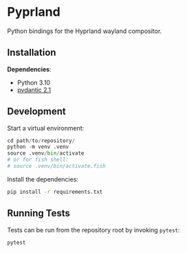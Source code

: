 # Pyprland

Python bindings for the Hyprland wayland compositor.

## Installation

**Dependencies**:
- Python 3.10
- [pydantic 2.1](https://docs.pydantic.dev/2.1/)



## Development

Start a virtual environment:
```python
cd path/to/repository/
python -m venv .venv
source .venv/bin/activate
# or for fish shell:
# source .venv/bin/activate.fish
```

Install the dependencies:
```bash
pip install -r requirements.txt
```

## Running Tests

Tests can be run from the repository root by invoking `pytest`:
```bash
pytest
```
